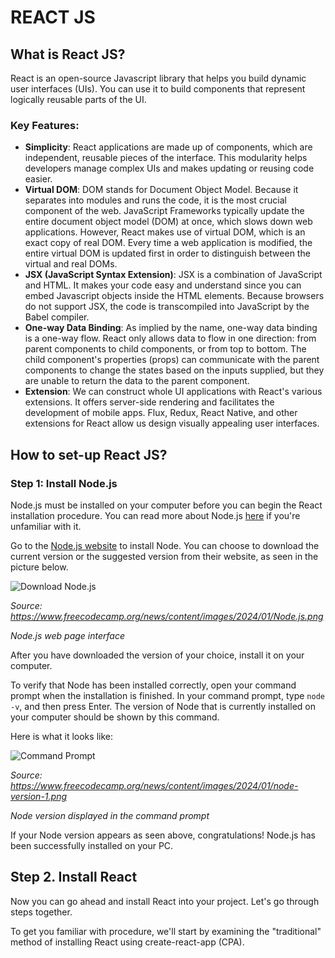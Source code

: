 # REACT JS

## What is React JS? 

React is an open-source Javascript library that helps you build dynamic user interfaces (UIs). You can use it to build components that represent logically reusable parts of the UI.

### Key Features:
- **Simplicity**: React applications are made up of components, which are independent, reusable pieces of the interface. This modularity helps developers manage complex UIs and makes updating or reusing code easier.
- **Virtual DOM**: DOM stands for Document Object Model. Because it separates into modules and runs the code, it is the most crucial component of the web. JavaScript Frameworks typically update the entire document object model (DOM) at once, which slows down web applications. However, React makes use of virtual DOM, which is an exact copy of real DOM. Every time a web application is modified, the entire virtual DOM is updated first in order to distinguish between the virtual and real DOMs.
- **JSX (JavaScript Syntax Extension)**: JSX is a combination of JavaScript and HTML. It makes your code easy and understand since you can embed Javascript objects inside the HTML elements. Because browsers do not support JSX, the code is transcompiled into JavaScript by the Babel compiler.
- **One-way Data Binding**: As implied by the name, one-way data binding is a one-way flow. React only allows data to flow in one direction: from parent components to child components, or from top to bottom. The child component's properties (props) can communicate with the parent components to change the states based on the inputs supplied, but they are unable to return the data to the parent component.
- **Extension**: We can construct whole UI applications with React's various extensions. It offers server-side rendering and facilitates the development of mobile apps. Flux, Redux, React Native, and other extensions for React allow us design visually appealing user interfaces.

## How to set-up React JS?

### Step 1: Install Node.js
Node.js must be installed on your computer before you can begin the React installation procedure. You can read more about Node.js [here](https://www.freecodecamp.org/news/what-is-node-js/) if you're unfamiliar with it.

Go to the [Node.js website](https://nodejs.org/en/) to install Node. You can choose to download the current version or the suggested version from their website, as seen in the picture below.

![Download Node.js](https://www.freecodecamp.org/news/content/images/2024/01/Node.js.png)

*Source: https://www.freecodecamp.org/news/content/images/2024/01/Node.js.png*

*Node.js web page interface*

After you have downloaded the version of your choice, install it on your computer.

To verify that Node has been installed correctly, open your command prompt when the installation is finished. In your command prompt, type `node -v`, and then press Enter. The version of Node that is currently installed on your computer should be shown by this command.

Here is what it looks like:

![Command Prompt](https://www.freecodecamp.org/news/content/images/2024/01/node-version-1.png)

*Source: https://www.freecodecamp.org/news/content/images/2024/01/node-version-1.png*

*Node version displayed in the command prompt*

If your Node version appears as seen above, congratulations! Node.js has been successfully installed on your PC.

## Step 2. Install React
Now you can go ahead and install React into your project. Let's go through steps together.

To get you familiar with procedure, we'll start by examining the "traditional" method of installing React using create-react-app (CPA).


